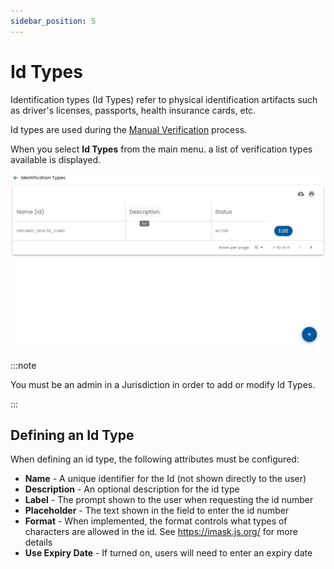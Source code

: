 ```yaml
---
sidebar_position: 5
---
```


# Id Types

Identification types (Id Types) refer to physical identification artifacts such as driver's licenses, passports, health insurance cards, etc.

Id types are used during the [Manual Verification](../verifications) process.

When you select **Id Types** from the main menu.  a list of verification types available is displayed.

![Id Types List](img/id-type-list.png)

:::note

You must be an admin in a Jurisdiction in order to add or modify Id Types.

:::

## Defining an Id Type

When defining an id type, the following attributes must be configured:

* **Name** - A unique identifier for the Id (not shown directly to the user)
* **Description** - An optional description for the id type
* **Label** - The prompt shown to the user when requesting the id number
* **Placeholder** - The text shown in the field to enter the id number
* **Format** - When implemented, the format controls what types of characters are allowed in the id.  See https://imask.js.org/ for more details
* **Use Expiry Date** - If turned on, users will need to enter an expiry date

